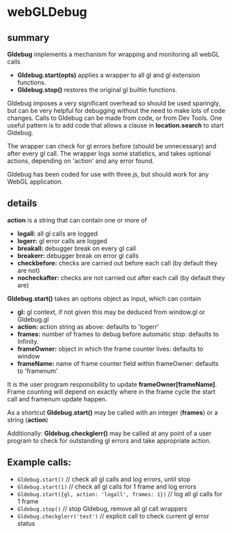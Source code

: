 # webGLDebug
## summary
 __Gldebug__ implements a mechanism for wrapping and monitoring all webGL calls
 * __Gldebug.start(opts)__ applies a wrapper to all gl and gl extension functions.
 * __Gldebug.stop()__ restores the original gl builtin functions.

Gldebug imposes a very significant overhead so should be used sparingly,
but can be very helpful for debugging without the need to make lots of code changes.
Calls to Gldebug can be made from code, or from Dev Tools.
One useful pattern is to add code that allows a clause in __location.search__ to start Gldebug.

The wrapper can check for gl errors before (should be unnecessary) and after every gl call.
The wrapper logs some statistics, and takes optional actions, depending on 'action' and any error found.

Gldebug has been coded for use with three.js, but should work for any WebGL application.

## details
 __action__ is a string that can contain one or more of
 *  __logall:__         all gl calls are logged
 *  __logerr:__         gl error calls are logged
 *  __breakall:__       debugger break on every gl call
 *  __breakerr:__       debugger break on error gl calls
 *  __checkbefore:__    checks are carried out before each call (by default they are not)
 *  __nocheckafter:__   checks are not carried out after each call (by default they are)

__Gldebug.start()__ takes an options object as input, which can contain
 *  __gl:__         gl context, if not given this may be deduced from window.gl or Gldebug.gl
 *  __action:__     action string as above: defaults to 'logerr'
 *  __frames:__     number of frames to debug before automatic stop: defaults to Infinity.
 *  __frameOwner:__ object in which the frame counter lives: defaults to window
 *  __frameName:__  name of frame counter field within frameOwner: defaults to 'framenum'

 It is the user program responsibility to update __frameOwner[frameName]__.
 Frame counting will depend on exactly where in the frame cycle the start call and framenum update happen.

As a shortcut __Gldebug.start()__ may be called with an integer (__frames__) or a string (__action__)

Additionally: __Gldebug.checkglerr()__ may be called at any point of a user program
to check for outstanding gl errors and take appropriate action.

## Example calls:
 * `Gldebug.start()`                                        // check all gl calls and log errors, until stop
 * `Gldebug.start(1)`                                       // check all gl calls for 1 frame and log errors
 * `Gldebug.start({gl, action: 'logall', frames: 1})`       // log all gl calls for 1 frame
 * `Gldebug.stop()`                                         // stop Gldebug, remove all gl call wrappers
 * `Gldebug.checkglerr('test')`                             // explicit call to check current gl error status

